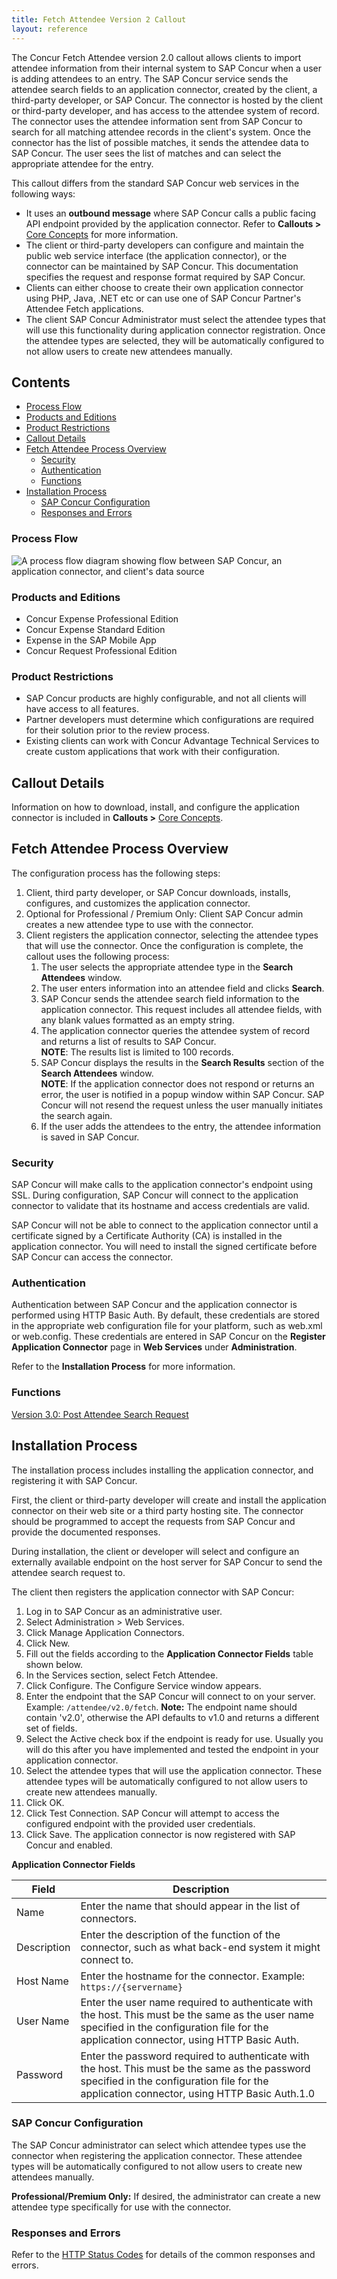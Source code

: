 ```yaml
---
title: Fetch Attendee Version 2 Callout
layout: reference
---
```


The Concur Fetch Attendee version 2.0 callout allows clients to import attendee information from their internal system to SAP Concur when a user is adding attendees to an entry. The SAP Concur service sends the attendee search fields to an application connector, created by the client, a third-party developer, or SAP Concur. The connector is hosted by the client or third-party developer, and has access to the attendee system of record. The connector uses the attendee information sent from SAP Concur to search for all matching attendee records in the client's system. Once the connector has the list of possible matches, it sends the attendee data to SAP Concur. The user sees the list of matches and can select the appropriate attendee for the entry.

This callout differs from the standard SAP Concur web services in the following ways:

* It uses an **outbound message** where SAP Concur calls a public facing API endpoint provided by the application connector. Refer to **Callouts >** [Core Concepts](/api-reference/callouts/callouts-application-connectors.html) for more information.
* The client or third-party developers can configure and maintain the public web service interface (the application connector), or the connector can be maintained by SAP Concur. This documentation specifies the request and response format required by SAP Concur.
* Clients can either choose to create their own application connector using PHP, Java, .NET etc or can use one of SAP Concur Partner's Attendee Fetch applications.
* The client SAP Concur Administrator must select the attendee types that will use this functionality during application connector registration. Once the attendee types are selected, they will be automatically configured to not allow users to create new attendees manually.

## Contents
* [Process Flow](#process-flow)
* [Products and Editions](#products-editions)
* [Product Restrictions](#product-restrictions)
* [Callout Details](#concur-connect-callout-details)
* [Fetch Attendee Process Overview](#fetch-attendee-process-overview)
  * [Security](#security)
  * [Authentication](#authentication)
  * [Functions](#functions)
* [Installation Process](#installation-process)
  * [SAP Concur Configuration](#concur-config)
  * [Responses and Errors](#responses-errors)

### <a name="process-flow"></a>Process Flow

![A process flow diagram showing flow between SAP Concur, an application connector, and client's data source](./fetch-attendee.png)

### <a name="products-editions"></a>Products and Editions

* Concur Expense Professional Edition
* Concur Expense Standard Edition
* Expense in the SAP Mobile App
* Concur Request Professional Edition

### <a name="product-restrictions"></a>Product Restrictions    

* SAP Concur products are highly configurable, and not all clients will have access to all features.
* Partner developers must determine which configurations are required for their solution prior to the review process.
* Existing clients can work with Concur Advantage Technical Services to create custom applications that work with their configuration.

## Callout Details <a name="concur-connect-callout-details"></a>

Information on how to download, install, and configure the application connector is included in **Callouts >** [Core Concepts](/api-reference/callouts/callouts-application-connectors.html).

## Fetch Attendee Process Overview <a name="fetch-attendee-process-overview"></a>

The configuration process has the following steps:

1. Client, third party developer, or SAP Concur downloads, installs, configures, and customizes the application connector.
2. Optional for Professional / Premium Only: Client SAP Concur admin creates a new attendee type to use with the connector.
3. Client registers the application connector, selecting the attendee types that will use the connector.
Once the configuration is complete, the callout uses the following process:
	1. The user selects the appropriate attendee type in the **Search Attendees** window.
	2. The user enters information into an attendee field and clicks **Search**.
	3. SAP Concur sends the attendee search field information to the application connector. This request includes all attendee fields, with any blank values formatted as an empty string.
	4. The application connector queries the attendee system of record and returns a list of results to SAP Concur.  
**NOTE**: The results list is limited to 100 records.  
	5. SAP Concur displays the results in the **Search Results** section of the **Search Attendees** window.  
**NOTE**: If the application connector does not respond or returns an error, the user is notified in a popup window within SAP Concur.
SAP Concur will not resend the request unless the user manually initiates the search again.
	6. If the user adds the attendees to the entry, the attendee information is saved in SAP Concur.

### <a name="security"></a>Security

SAP Concur will make calls to the application connector's endpoint using SSL. During configuration, SAP Concur will connect to the application connector to validate that its hostname and access credentials are valid.

SAP Concur will not be able to connect to the application connector until a certificate signed by a Certificate Authority (CA) is installed in the application connector. You will need to install the signed certificate before SAP Concur can access the connector.

### <a name="authentication"></a>Authentication

Authentication between SAP Concur and the application connector is performed using HTTP Basic Auth. By default, these credentials are stored in the appropriate web configuration file for your platform, such as web.xml or web.config. These credentials are entered in SAP Concur on the **Register Application Connector** page in **Web Services** under **Administration**.

Refer to the **Installation Process** for more information.

### <a name="functions"></a>Functions

[Version 3.0: Post Attendee Search Request](/api-reference/callouts/post-fetch-attendee.html)

## Installation Process <a name="installation-process"></a>

The installation process includes installing the application connector, and registering it with SAP Concur.


First, the client or third-party developer will create and install the application connector on their web site or a third party hosting site. The connector should be programmed to accept the requests from SAP Concur and provide the documented responses.


During installation, the client or developer will select and configure an externally available endpoint on the host server for SAP Concur to send the attendee search request to.

The client then registers the application connector with SAP Concur:  

1. Log in to SAP Concur as an administrative user.  
2. Select Administration > Web Services.  
3. Click Manage Application Connectors.  
4. Click New.  
5. Fill out the fields according to the **Application Connector Fields** table shown below.
6. In the Services section, select Fetch Attendee.  
7. Click Configure. The Configure Service window appears.  
8. Enter the endpoint that the SAP Concur will connect to on your server. Example: `/attendee/v2.0/fetch`. **Note:** The endpoint name should contain 'v2.0', otherwise the API defaults to v1.0 and returns a different set of fields.
9. Select the Active check box if the endpoint is ready for use. Usually you will do this after you have implemented and tested the endpoint in your application connector.  
10. Select the attendee types that will use the application connector. These attendee types will be automatically configured to not allow users to create new attendees manually.  
11. Click OK.
12. Click Test Connection. SAP Concur will attempt to access the configured endpoint with the provided user credentials.
13. Click Save. The application connector is now registered with SAP Concur and enabled.

**Application Connector Fields**

Field	|Description
------|------------
Name|Enter the name that should appear in the list of connectors.
Description|Enter the description of the function of the connector, such as what back-end system it might connect to.
Host Name|Enter the hostname for the connector. Example: `https://{servername}`
User Name|Enter the user name required to authenticate with the host. This must be the same as the user name specified in the configuration file for the application connector, using HTTP Basic Auth.
Password|Enter the password required to authenticate with the host. This must be the same as the password specified in the configuration file for the application connector, using HTTP Basic Auth.1.0


### <a name="concur-config"></a>SAP Concur Configuration

The SAP Concur administrator can select which attendee types use the connector when registering the application connector. These attendee types will be automatically configured to not allow users to create new attendees manually.

**Professional/Premium Only:** If desired, the administrator can create a new attendee type specifically for use with the connector.

### <a name="responses-errors"></a>Responses and Errors

Refer to the [HTTP Status Codes](/api-reference/http-status-codes.html) for details of the common responses and errors.

